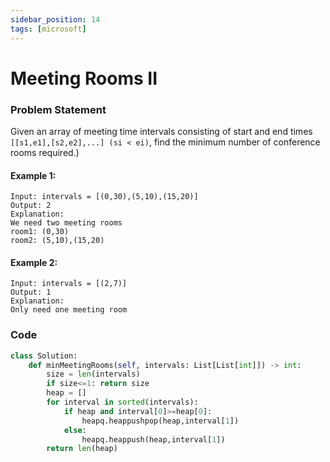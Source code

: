 ```yaml
---
sidebar_position: 14
tags: [microsoft]
---
```


# Meeting Rooms II

### Problem Statement

Given an array of meeting time intervals consisting of start and end times `[[s1,e1],[s2,e2],...] (si < ei)`, find the minimum number of conference rooms required.)

#### Example 1:

```
Input: intervals = [(0,30),(5,10),(15,20)]
Output: 2
Explanation:
We need two meeting rooms
room1: (0,30)
room2: (5,10),(15,20)
```

#### Example 2:

```
Input: intervals = [(2,7)]
Output: 1
Explanation:
Only need one meeting room
```

### Code

```python title="Python Code"
class Solution:
    def minMeetingRooms(self, intervals: List[List[int]]) -> int:
        size = len(intervals)
        if size<=1: return size
        heap = []
        for interval in sorted(intervals):
            if heap and interval[0]>=heap[0]:
                heapq.heappushpop(heap,interval[1])
            else:
                heapq.heappush(heap,interval[1])
        return len(heap)
```
